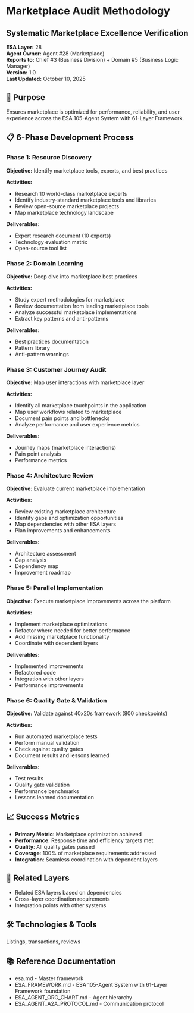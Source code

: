 # Marketplace Audit Methodology
## Systematic Marketplace Excellence Verification

**ESA Layer:** 28  
**Agent Owner:** Agent #28 (Marketplace)  
**Reports to:** Chief #3 (Business Division) + Domain #5 (Business Logic Manager)  
**Version:** 1.0  
**Last Updated:** October 10, 2025

## 🎯 Purpose
Ensures marketplace is optimized for performance, reliability, and user experience across the ESA 105-Agent System with 61-Layer Framework.

## 📋 6-Phase Development Process

### Phase 1: Resource Discovery
**Objective:** Identify marketplace tools, experts, and best practices

**Activities:**
- Research 10 world-class marketplace experts
- Identify industry-standard marketplace tools and libraries
- Review open-source marketplace projects
- Map marketplace technology landscape

**Deliverables:**
- Expert research document (10 experts)
- Technology evaluation matrix
- Open-source tool list

### Phase 2: Domain Learning
**Objective:** Deep dive into marketplace best practices

**Activities:**
- Study expert methodologies for marketplace
- Review documentation from leading marketplace tools
- Analyze successful marketplace implementations
- Extract key patterns and anti-patterns

**Deliverables:**
- Best practices documentation
- Pattern library
- Anti-pattern warnings

### Phase 3: Customer Journey Audit
**Objective:** Map user interactions with marketplace layer

**Activities:**
- Identify all marketplace touchpoints in the application
- Map user workflows related to marketplace
- Document pain points and bottlenecks
- Analyze performance and user experience metrics

**Deliverables:**
- Journey maps (marketplace interactions)
- Pain point analysis
- Performance metrics

### Phase 4: Architecture Review
**Objective:** Evaluate current marketplace implementation

**Activities:**
- Review existing marketplace architecture
- Identify gaps and optimization opportunities
- Map dependencies with other ESA layers
- Plan improvements and enhancements

**Deliverables:**
- Architecture assessment
- Gap analysis
- Dependency map
- Improvement roadmap

### Phase 5: Parallel Implementation
**Objective:** Execute marketplace improvements across the platform

**Activities:**
- Implement marketplace optimizations
- Refactor where needed for better performance
- Add missing marketplace functionality
- Coordinate with dependent layers

**Deliverables:**
- Implemented improvements
- Refactored code
- Integration with other layers
- Performance improvements

### Phase 6: Quality Gate & Validation
**Objective:** Validate against 40x20s framework (800 checkpoints)

**Activities:**
- Run automated marketplace tests
- Perform manual validation
- Check against quality gates
- Document results and lessons learned

**Deliverables:**
- Test results
- Quality gate validation
- Performance benchmarks
- Lessons learned documentation

## 📈 Success Metrics
- **Primary Metric**: Marketplace optimization achieved
- **Performance**: Response time and efficiency targets met
- **Quality**: All quality gates passed
- **Coverage**: 100% of marketplace requirements addressed
- **Integration**: Seamless coordination with dependent layers

## 🔗 Related Layers
- Related ESA layers based on dependencies
- Cross-layer coordination requirements
- Integration points with other systems

## 🛠️ Technologies & Tools
Listings, transactions, reviews

## 📚 Reference Documentation
- esa.md - Master framework
- ESA_FRAMEWORK.md - ESA 105-Agent System with 61-Layer Framework foundation
- ESA_AGENT_ORG_CHART.md - Agent hierarchy
- ESA_AGENT_A2A_PROTOCOL.md - Communication protocol
